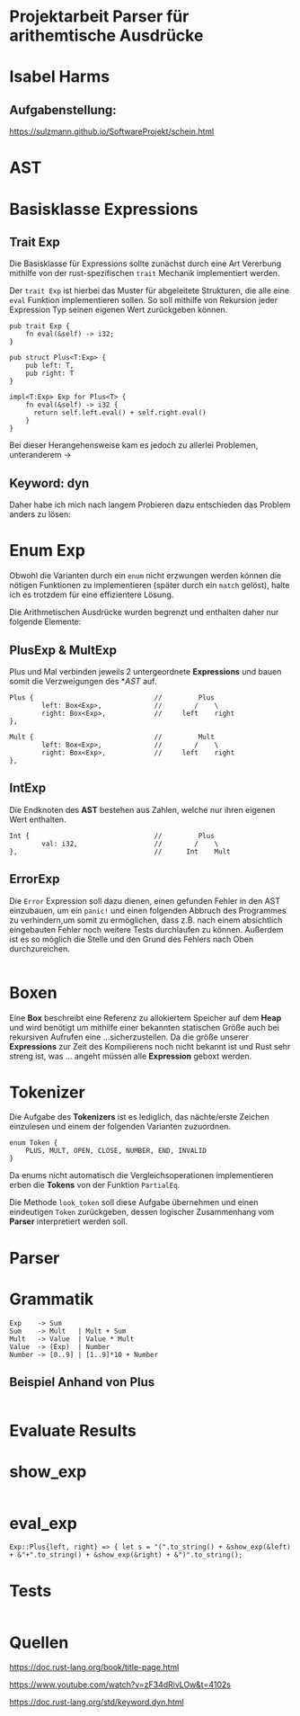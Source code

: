 # **Projektarbeit Parser für arithemtische Ausdrücke**
# Isabel Harms
## Aufgabenstellung:
https://sulzmann.github.io/SoftwareProjekt/schein.html

# **AST**
# Basisklasse Expressions
## Trait Exp
Die Basisklasse für Expressions sollte zunächst durch eine Art Vererbung mithilfe von der rust-spezifischen ```trait``` Mechanik implementiert werden.

Der ```trait Exp``` ist hierbei das Muster für abgeleitete Strukturen, die alle eine ```eval``` Funktion implementieren sollen. So soll mithilfe von Rekursion jeder Expression Typ seinen eigenen Wert zurückgeben können.

```
pub trait Exp { 
    fn eval(&self) -> i32; 
} 

pub struct Plus<T:Exp> { 
    pub left: T, 
    pub right: T 
}

impl<T:Exp> Exp for Plus<T> { 
    fn eval(&self) -> i32 { 
      return self.left.eval() + self.right.eval() 
    } 
} 

```
Bei dieser Herangehensweise kam es jedoch zu allerlei Problemen, unteranderem ->
## Keyword: dyn
Daher habe ich mich nach langem Probieren dazu entschieden das Problem anders zu lösen:
# Enum Exp
Obwohl die Varianten durch ein ```enum``` nicht erzwungen werden können die nötigen Funktionen zu implementieren (später durch ein ```match``` gelöst), halte ich es trotzdem für eine effizientere Lösung.

Die Arithmetischen Ausdrücke wurden begrenzt und enthalten daher nur folgende Elemente:

## PlusExp & MultExp
Plus und Mal verbinden  jeweils 2 untergeordnete **Expressions** und bauen somit die Verzweigungen des **AST* auf.
```
Plus {                              //         Plus
        left: Box<Exp>,             //        /    \
        right: Box<Exp>,            //     left    right
},

Mult {                              //         Mult
        left: Box<Exp>,             //        /    \
        right: Box<Exp>,            //     left    right
},
```

## IntExp
Die Endknoten des **AST** bestehen aus Zahlen, welche nur ihren eigenen Wert enthalten.
```
Int {                               //         Plus
        val: i32,                   //        /    \                   
},                                  //      Int    Mult
```
## ErrorExp
Die ```Error``` Expression soll dazu dienen, einen gefunden Fehler in den AST einzubauen, um ein ```panic!``` und einen folgenden Abbruch des Programmes zu verhindern,um somit zu ermöglichen, dass z.B. nach einem absichtlich eingebauten Fehler noch weitere Tests durchlaufen zu können. Außerdem ist es so möglich die Stelle und den Grund des Fehlers nach Oben durchzureichen.
```
```

# Boxen
Eine **Box** beschreibt eine Referenz zu allokiertem Speicher auf dem **Heap** und wird benötigt um mithilfe einer bekannten statischen Größe auch bei rekursiven Aufrufen eine ...sicherzustellen.
Da die größe unserer **Expressions** zur Zeit des Kompilierens noch nicht bekannt ist und Rust sehr streng ist, was ... angeht müssen alle **Expression** geboxt werden.

# **Tokenizer**

Die Aufgabe des **Tokenizers** ist es lediglich, das nächte/erste Zeichen einzulesen und einem der folgenden Varianten zuzuordnen.
```
enum Token {
    PLUS, MULT, OPEN, CLOSE, NUMBER, END, INVALID
} 
```
Da enums nicht automatisch die Vergleichsoperationen implementieren erben die **Tokens** von der Funktion ```PartialEq```.

Die Methode ```look_token``` soll diese Aufgabe übernehmen und einen eindeutigen ```Token``` zurückgeben, dessen logischer Zusammenhang vom **Parser** interpretiert werden soll.


# **Parser**

# Grammatik
```
Exp    -> Sum
Sum    -> Mult   | Mult + Sum
Mult   -> Value  | Value * Mult
Value  -> (Exp)  | Number
Number -> [0..9] | [1..9]*10 + Number
```
## Beispiel Anhand von Plus
```
```
# **Evaluate Results**
# show_exp
```
```
# eval_exp
```
Exp::Plus{left, right} => { let s = "(".to_string() + &show_exp(&left) + &"+".to_string() + &show_exp(&right) + &")".to_string();
```
# Tests
```
```

# **Quellen**

https://doc.rust-lang.org/book/title-page.html

https://www.youtube.com/watch?v=zF34dRivLOw&t=4102s

https://doc.rust-lang.org/std/keyword.dyn.html

